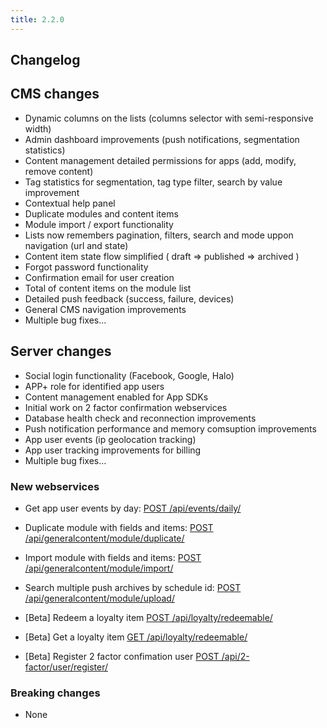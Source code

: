 ```yaml
---
title: 2.2.0
---
```


## Changelog

## CMS changes
- Dynamic columns on the lists (columns selector with semi-responsive width)
- Admin dashboard improvements (push notifications, segmentation statistics)
- Content management detailed permissions for apps (add, modify, remove content)
- Tag statistics for segmentation, tag type filter, search by value improvement
- Contextual help panel
- Duplicate modules and content items
- Module import / export functionality
- Lists now remembers pagination, filters, search and mode uppon navigation (url and state)
- Content item state flow simplified ( draft => published => archived )
- Forgot password functionality
- Confirmation email for user creation
- Total of content items on the module list
- Detailed push feedback (success, failure, devices)
- General CMS navigation improvements
- Multiple bug fixes...

## Server changes
- Social login functionality (Facebook, Google, Halo)
- APP+ role for identified app users
- Content management enabled for App SDKs
- Initial work on 2 factor confirmation webservices
- Database health check and reconnection improvements
- Push notification performance and memory comsuption improvements
- App user events (ip geolocation tracking)
- App user tracking improvements for billing
- Multiple bug fixes...

### New webservices

- Get app user events by day: 
[POST /api/events/daily/](https://web-halo.mobgen.com/api/docs/#!/Events-_Daily/createDailyEvent)

- Duplicate module with fields and items: 
[POST /api/generalcontent/module/duplicate/](https://web-halo.mobgen.com/api/docs/#!/General_content_-_Module/duplicateModule)

- Import module with fields and items:
[POST /api/generalcontent/module/import/](https://web-halo.mobgen.com/api/docs/#!/General_content_-_Module/importModule)

- Search multiple push archives by schedule id:
[POST /api/generalcontent/module/upload/](https://web-halo.mobgen.com/api/docs/#!/Push_-_Archive/push_archive_search)

- [Beta] Redeem a loyalty item
[POST /api/loyalty/redeemable/](https://web-halo.mobgen.com/api/docs/#!/Loyalty_-_Redeemable/loyalty_redeemable_create)

- [Beta] Get a loyalty item
[GET /api/loyalty/redeemable/](https://web-halo.mobgen.com/api/docs/#!/Loyalty_-_Redeemable/loyalty_redeemable_list)

- [Beta] Register 2 factor confimation user
[POST /api/2-factor/user/register/](https://web-halo.mobgen.com/api/docs/#!/2-factor_-_User/2-factor_register)


### Breaking changes

- None


